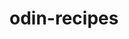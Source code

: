 # odin-recipes
<!--My First HTML Project
    Odin Recipes is my first HTML project in TOP.
    So far, I have learned a few basic terminal commands, some basic GIT commands, the HTML boilerplate, and just a few basic HTML tags.
    
    Since this project will be further enhanced by a future CSS assignment I will do my best to take that into account when composing this page.-->